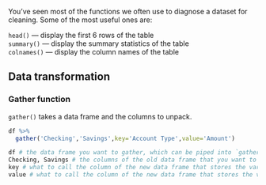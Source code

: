 You’ve seen most of the functions we often use to diagnose a dataset for cleaning. Some of the most useful ones are:

`head()` — display the first 6 rows of the table  
`summary()` — display the summary statistics of the table  
`colnames()` — display the column names of the table

## Data transformation
### Gather function
`gather()` takes a data frame and the columns to unpack.
```r
df %>%
  gather('Checking','Savings',key='Account Type',value='Amount')
```
```r
df # the data frame you want to gather, which can be piped into `gather()`
Checking, Savings # the columns of the old data frame that you want to turn into variables
key # what to call the column of the new data frame that stores the variables
value # what to call the column of the new data frame that stores the values
````
